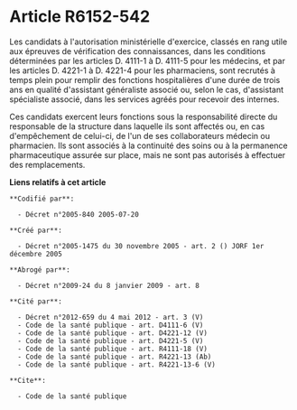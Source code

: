 # Article R6152-542

Les candidats à l'autorisation ministérielle d'exercice, classés en rang utile aux épreuves de vérification des
connaissances, dans les conditions déterminées par les articles D. 4111-1 à D. 4111-5 pour les médecins, et par les articles
D. 4221-1 à D. 4221-4 pour les pharmaciens, sont recrutés à temps plein pour remplir des fonctions hospitalières d'une durée
de trois ans en qualité d'assistant généraliste associé ou, selon le cas, d'assistant spécialiste associé, dans les services
agréés pour recevoir des internes.

Ces candidats exercent leurs fonctions sous la responsabilité directe du responsable de la structure dans laquelle ils sont
affectés ou, en cas d'empêchement de celui-ci, de l'un de ses collaborateurs médecin ou pharmacien. Ils sont associés à la
continuité des soins ou à la permanence pharmaceutique assurée sur place, mais ne sont pas autorisés à effectuer des
remplacements.

**Liens relatifs à cet article**

	**Codifié par**:

	  - Décret n°2005-840 2005-07-20

	**Créé par**:

	  - Décret n°2005-1475 du 30 novembre 2005 - art. 2 () JORF 1er décembre 2005

	**Abrogé par**:

	  - Décret n°2009-24 du 8 janvier 2009 - art. 8

	**Cité par**:

	  - Décret n°2012-659 du 4 mai 2012 - art. 3 (V)
	  - Code de la santé publique - art. D4111-6 (V)
	  - Code de la santé publique - art. D4221-12 (V)
	  - Code de la santé publique - art. D4221-5 (V)
	  - Code de la santé publique - art. R4111-18 (V)
	  - Code de la santé publique - art. R4221-13 (Ab)
	  - Code de la santé publique - art. R4221-13-6 (V)

	**Cite**:

	  - Code de la santé publique
